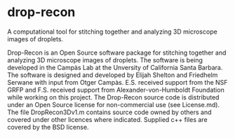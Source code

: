 # drop-recon
A computational tool for stitching together and analyzing 3D microscope images of droplets. 

Drop-Recon is an Open Source software package for stitching together and analyzing 3D microscope images of droplets. The software is being developed in the Campàs Lab at the Unversity of California Santa Barbara. The software is designed and developed by Elijah Shelton and Friedhelm Serwane with input from Otger Campàs. E.S. received support from the NSF GRFP and F.S. received support from Alexander-von-Humboldt Foundation while working on this project. The Drop-Recon source code is distributed under an Open Source license for non-commercial use (see License.md). The file DropRecon3Dv1.m contains source code owned by others and covered under other licences where indicated. Supplied c++ files are covered by the BSD license.
